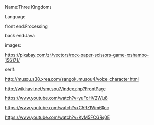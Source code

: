Name:Three Kingdoms




Language:

front end:Processing

back end:Java




images:

https://pixabay.com/zh/vectors/rock-paper-scissors-game-roshambo-156171/




serif:   

http://musou.s38.xrea.com/sangokumusou4/voice_character.html

http://wikinavi.net/smusou7/index.php?FrontPage

https://www.youtube.com/watch?v=yuFoHV2Wju8

https://www.youtube.com/watch?v=C5RZIWm68cc

https://www.youtube.com/watch?v=KvM5FCGRq0E


